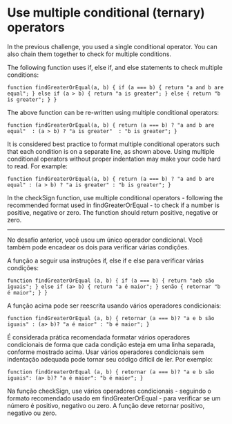 # Use multiple conditional (ternary) operators

In the previous challenge, you used a single conditional operator. You can also chain them together to check for multiple conditions.

The following function uses if, else if, and else statements to check multiple conditions:

`function findGreaterOrEqual(a, b) {
  if (a === b) {
    return "a and b are equal";
  }
  else if (a > b) {
    return "a is greater";
  }
  else {
    return "b is greater";
  }
}`

The above function can be re-written using multiple conditional operators:

`function findGreaterOrEqual(a, b) {
  return (a === b) ? "a and b are equal" 
    : (a > b) ? "a is greater" 
    : "b is greater";
}`

It is considered best practice to format multiple conditional operators such that each condition is on a separate line, as shown above. Using multiple conditional operators without proper indentation may make your code hard to read. For example:

`function findGreaterOrEqual(a, b) {
  return (a === b) ? "a and b are equal" : (a > b) ? "a is greater" : "b is greater";
}`

In the checkSign function, use multiple conditional operators - following the recommended format used in findGreaterOrEqual - to check if a number is positive, negative or zero. The function should return positive, negative or zero.

---

No desafio anterior, você usou um único operador condicional. Você também pode encadear os dois para verificar várias condições.

A função a seguir usa instruções if, else if e else para verificar várias condições:

`function findGreaterOrEqual (a, b) {
  if (a === b) {
    return "aeb são iguais";
  }
  else if (a> b) {
    return "a é maior";
  }
  senão {
    retornar "b é maior";
  }
} `

A função acima pode ser reescrita usando vários operadores condicionais:

`function findGreaterOrEqual (a, b) {
  retornar (a === b)? "a e b são iguais"
    : (a> b)? "a é maior"
    : "b é maior";
} `

É considerada prática recomendada formatar vários operadores condicionais de forma que cada condição esteja em uma linha separada, conforme mostrado acima. Usar vários operadores condicionais sem indentação adequada pode tornar seu código difícil de ler. Por exemplo:

`function findGreaterOrEqual (a, b) {
  retornar (a === b)? "a e b são iguais": (a> b)? "a é maior": "b é maior";
} `

Na função checkSign, use vários operadores condicionais - seguindo o formato recomendado usado em findGreaterOrEqual - para verificar se um número é positivo, negativo ou zero. A função deve retornar positivo, negativo ou zero.